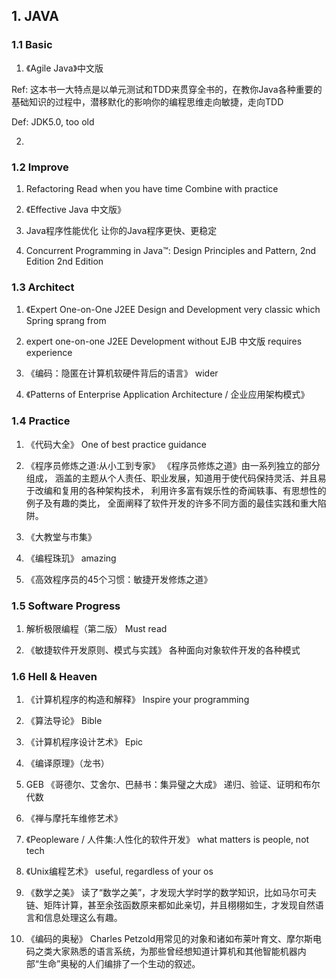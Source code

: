 ## 1. JAVA
### 1.1 Basic

1. 《Agile Java》中文版

Ref: 这本书一大特点是以单元测试和TDD来贯穿全书的，在教你Java各种重要的基础知识的过程中，潜移默化的影响你的编程思维走向敏捷，走向TDD

Def: JDK5.0, too old

2.

### 1.2 Improve

1.  Refactoring
Read when you have time
Combine with practice

1. 《Effective Java 中文版》
 
1. Java程序性能优化  让你的Java程序更快、更稳定

1. Concurrent Programming in Java™: Design Principles and Pattern, 2nd Edition 2nd Edition

### 1.3 Architect
1. 《Expert One-on-One J2EE Design and Development
very classic
which Spring sprang from

1.  expert one-on-one J2EE Development without EJB 中文版
requires experience

1. 《编码：隐匿在计算机软硬件背后的语言》
wider 

1. 《Patterns of Enterprise Application Architecture / 企业应用架构模式》

### 1.4 Practice

1. 《代码大全》
One of best practice guidance

1. 《程序员修炼之道:从小工到专家》
《程序员修炼之道》由一系列独立的部分组成， 涵盖的主题从个人责任、职业发展，知道用于使代码保持灵活、并且易于改编和复用的各种架构技术， 利用许多富有娱乐性的奇闻轶事、有思想性的例子及有趣的类比， 全面阐释了软件开发的许多不同方面的最佳实践和重大陷阱。

1. 《大教堂与市集》

1. 《编程珠玑》
amazing

1. 《高效程序员的45个习惯：敏捷开发修炼之道》

### 1.5 Software Progress
1. 解析极限编程（第二版）
Must read

1. 《敏捷软件开发原则、模式与实践》
各种面向对象软件开发的各种模式


### 1.6 Hell & Heaven
1. 《计算机程序的构造和解释》
Inspire your programming

1. 《算法导论》
Bible

1. 《计算机程序设计艺术》
Epic

1. 《编译原理》（龙书）

1. GEB 《哥德尔、艾舍尔、巴赫书：集异璧之大成》
递归、验证、证明和布尔代数

1. 《禅与摩托车维修艺术》

1. 《Peopleware / 人件集:人性化的软件开发》
what matters is people, not tech

1. 《Unix编程艺术》
useful, regardless of your os

1. 《数学之美》
读了“数学之美”，才发现大学时学的数学知识，比如马尔可夫链、矩阵计算，甚至余弦函数原来都如此亲切，并且栩栩如生，才发现自然语言和信息处理这么有趣。

1. 《编码的奥秘》
Charles Petzold用常见的对象和诸如布莱叶育文、摩尔斯电码之类大家熟悉的语言系统，为那些曾经想知道计算机和其他智能机器内部“生命”奥秘的人们编排了一个生动的叙述。
